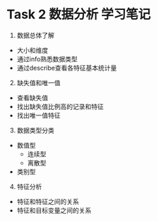 # Task 2 数据分析 学习笔记
1. 数据总体了解
  - 大小和维度
  - 通过info熟悉数据类型
  - 通过describe查看各特征基本统计量


 2. 缺失值和唯一值
  - 查看缺失值
  - 找出缺失值比例高的记录和特征
  - 找出唯一值特征

 3. 数据类型分类
  - 数值型
    - 连续型
    - 离散型
  - 类别型

 4. 特征分析
  - 特征和特征之间的关系
  - 特征和目标变量之间的关系
  